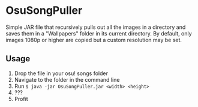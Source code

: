 # OsuSongPuller
Simple JAR file that recursively pulls out all the images in a directory and saves them in a "Wallpapers" folder in its current directory. By default, only images 1080p or higher are copied but a custom resolution may be set.

## Usage
1. Drop the file in your osu! songs folder
2. Navigate to the folder in the command line
3. Run  ```$ java -jar OsuSongPuller.jar <width> <height>```
4. ???
5. Profit
